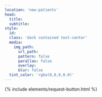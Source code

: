 ```yaml
---
location: 'new-patients'
head:
  title:
  subtitle:
style:
  id:
  class: 'dark contained text-center'
  media:
    img_path:
      url_path:
      pattern: false
      parallax: false
      overlay:
      blur: false
  tint_color: 'rgba(0,0,0,0.0)'  
---
```

{% include elements/request-button.html %}
